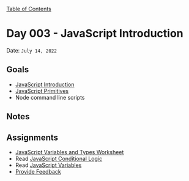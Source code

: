 [Table of Contents](../../README.md)

# Day 003 - JavaScript Introduction

Date: `July 14, 2022`

## Goals
* [JavaScript Introduction](/units/javascript-introduction/README.md)
* [JavaScript Primitives](/units/javascript-primitives/README.md)
* Node command line scripts

## Notes
<!-- * [Code](./code) -->
<!-- * [Video](https://www.youtube.com/watch?v=6pRzMbWhsPw) -->

## Assignments
* [JavaScript Variables and Types Worksheet](/assignments/js-variables-and-types-worksheet)
* Read [JavaScript Conditional Logic](/units/javascript-conditional-logic)
* Read [JavaScript Variables](/units/javascript-variables)
* [Provide Feedback](https://docs.google.com/forms/d/e/1FAIpQLScugCfY_PZ5JJGPyv_y-cjqCYkjxCsNlYnNV1RGEykxzhDVZg/viewform?usp=sf_link)
